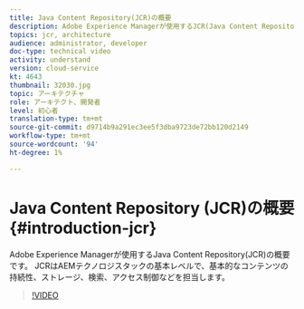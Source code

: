 ```yaml
---
title: Java Content Repository(JCR)の概要
description: Adobe Experience Managerが使用するJCR(Java Content Repository)の紹介です。 JCRはAEMテクノロジスタックの基本レベルで、基本的なコンテンツの持続性、ストレージ、検索、アクセス制御などを担当します。
topics: jcr, architecture
audience: administrator, developer
doc-type: technical video
activity: understand
version: cloud-service
kt: 4643
thumbnail: 32030.jpg
topic: アーキテクチャ
role: アーキテクト、開発者
level: 初心者
translation-type: tm+mt
source-git-commit: d9714b9a291ec3ee5f3dba9723de72bb120d2149
workflow-type: tm+mt
source-wordcount: '94'
ht-degree: 1%

---
```



# Java Content Repository (JCR)の概要{#introduction-jcr}

Adobe Experience Managerが使用するJava Content Repository(JCR)の概要です。 JCRはAEMテクノロジスタックの基本レベルで、基本的なコンテンツの持続性、ストレージ、検索、アクセス制御などを担当します。

>[!VIDEO](https://video.tv.adobe.com/v/32030/?quality=12&learn=on)
